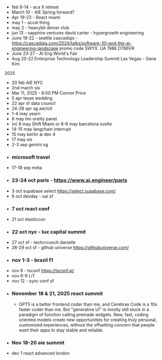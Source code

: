 - feb 9-14 - aca X retreat
- March 10 - AIE Spring forward?
- Apr 19-23 - React miami
- may 1 - accel thing
- may 2 - heavybit dinner club
- jun 13 - sapphire ventures david carter - hypergrowth engineering
- June 19-22 - seattle cascadiajs - https://cascadiajs.com/2024/talks/software-30-and-the-ai-engineering-landscape promo code SWYX. UA 1986 D786VR
- June 23-27 - AI Eng World's Fair
- Aug 20-22 Enterprise Technology Leadership Summit Las Vegas - Gene Kim

2025

- 20 feb AIE NYC
- 2nd march sis
- Mar 11, 2025 - 8:00 PM Connor Price
- 5 apr texas  wedding
- 22 apr sf data council
- 24-28 apr sg aie/iclr
- 1-4 may yearn
- 8 may tim oreilly panel
- (n) 8 may Shift Miami or 8-9 may barcelona svelte
- 14-15 may langchain interrupt
- 15 may berlin ai dev 4
- 17 may sis
- 2-3 sep gemini sg
- ### microsoft travel
- 17-18 sep meta
- ### 23-24 oct paris - https://www.ai.engineer/paris
- 3 oct supabase select https://select.supabase.com/
- 6 oct devday - oai sf
- ### 7 oct react conf
- 21 oct elasticcon
- ### 22 oct nyc - lux capital summit
- 27 oct sf - techcrcunch danielle
- 28-29 oct sf - github universe https://githubuniverse.com/
- ### nov 1-3 - brazil f1
- nov 6 - tsconf https://tsconf.ai/
- nov 6-9 LiT
- nov 12 - sync conf sf
- ### November 18 & 21, 2025 react summit
  - GPT5 is a better frontend coder than me, and Cerebras Code is a 10x faster coder than me. But "generative UI" is mostly still stuck in a paradigm of function calling premade widgets. New, fast, coding oriented models create new opportunities for creating truly personal, customized experiences, without the offsetting concern that people want their apps to stay stable and reliable.
- ### Nov 18-20 aie summit
- dec 1 react advanced london

